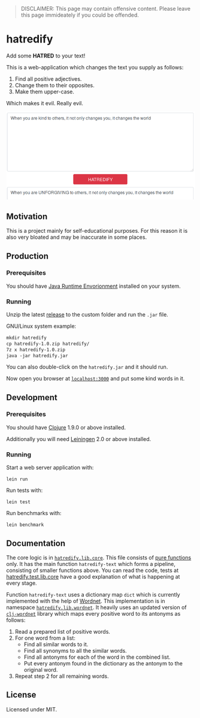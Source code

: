 
> DISCLAIMER: This page may contain offensive content. Please leave this page
> immideately if you could be offended.

# hatredify

Add some **HATRED** to your text!

This is a web-application which changes the text you supply as follows:

1. Find all positive adjectives.
2. Change them to their opposites.
3. Make them upper-case.

Which makes it evil. Really evil.

![Main screen][1]

[1]: docs/main_screen.png

## Motivation

This is a project mainly for self-educational purposes. For this reason it is
also very bloated and may be inaccurate in some places.

## Production
### Prerequisites

You should have [Java Runtime Envorionment][2] installed on your system.

[2]: http://www.oracle.com/technetwork/java/javase/downloads/jre8-downloads-2133155.html

### Running

Unzip the latest [release][3] to the custom folder and run the `.jar` file.

GNU/Linux system example:

    mkdir hatredify
    cp hatredify-1.0.zip hatredify/
    7z x hatredify-1.0.zip
    java -jar hatredify.jar
    
You can also double-click on the `hatredify.jar` and it should run.

Now open you browser at [`localhost:3000`][4] and put some kind words in it.

[3]: https://github.com/greenfork/hatredify/releases
[4]: http://localhost:3000/

## Development
### Prerequisites

You should have [Clojure][5] 1.9.0 or above installed.

Additionally you will need [Leiningen][6] 2.0 or above installed.

[5]: https://clojure.org/guides/getting_started
[6]: https://github.com/technomancy/leiningen

### Running

Start a web server application with:

    lein run

Run tests with:

    lein test
    
Run benchmarks with:

    lein benchmark
    
## Documentation

The core logic is in [`hatredify.lib.core`][7]. This file consists of [pure functions][8] only.
It has the main function `hatredify-text` which forms a pipeline, consisting of smaller
functions above. You can read the code, tests at [hatredify.test.lib.core][9] have a good
explanation of what is happening at every stage.

Function `hatredify-text` uses a dictionary map `dict` which is currently implemented with
the help of [Wordnet][10]. This implementation is in namespace [`hatredify.lib.wordnet`][11].
It heavily uses an updated version of [`clj-wordnet`][12] library which maps every positive
word to its antonyms as follows:

1. Read a prepared list of positive words.
2. For one word from a list:
    - Find all similar words to it.
    - Find all synonyms to all the similar words.
    - Find all antonyms for each of the word in the combined list.
    - Put every antonym found in the dictionary as the antonym to the original word.
3. Repeat step 2 for all remaining words.

[7]: https://github.com/greenfork/hatredify/blob/master/src/clj/hatredify/lib/core.clj
[8]: https://en.wikipedia.org/wiki/Pure_function
[9]: https://github.com/greenfork/hatredify/blob/master/test/clj/hatredify/test/lib/core.clj
[10]: https://wordnet.princeton.edu/
[11]: https://github.com/greenfork/hatredify/blob/master/src/clj/hatredify/lib/wordnet.clj
[12]: https://github.com/greenfork/clj-wordnet

## License

Licensed under MIT.
